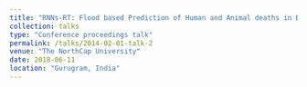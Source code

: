 ```yaml
---
title: "RNNs-RT: Flood based Prediction of Human and Animal deaths in Bihar using Recurrent Neural Networks and Regression Techniques.”"
collection: talks
type: "Conference proceedings talk"
permalink: /talks/2014-02-01-talk-2
venue: "The NorthCap University"
date: 2018-06-11
location: "Gurugram, India"
---
```


<!--This is a description of your conference proceedings talk, note the different field in type. You can put anything in this field. -->













